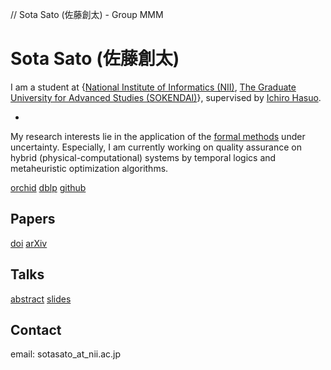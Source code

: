// Sota Sato (佐藤創太) - Group MMM

# Sota Sato (佐藤創太)


I am a student at {[National Institute of Informatics (NII)](https://www.nii.ac.jp/graduate/en/), [The Graduate University for Advanced Studies (SOKENDAI)](https://www.soken.ac.jp/en/)},
supervised by [Ichiro Hasuo](https://group-mmm.org/~ichiro/).

*

My research interests lie in the application of the [formal methods]() under uncertainty.
Especially, I am currently working on quality assurance on hybrid (physical-computational) systems by temporal logics and metaheuristic optimization algorithms.

[orchid]()
[dblp]()
[github]()

## Papers
[doi]()
[arXiv]()

## Talks
[abstract]()
[slides]()

## Contact
email: sotasato_at_nii.ac.jp
